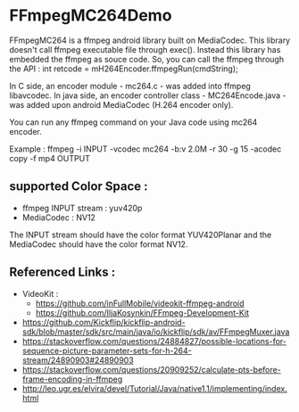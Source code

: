 FFmpegMC264Demo
===============

FFmpegMC264 is a ffmpeg android library built on MediaCodec.
This library doesn't call ffmpeg executable file through exec().
Instead this library has embedded the ffmpeg as souce code.
So, you can call the ffmpeg through the API : int retcode = mH264Encoder.ffmpegRun(cmdString);

In C side, an encoder module - mc264.c - was added into ffmpeg libavcodec.
In java side, an encoder controller class - MC264Encode.java - was added upon android MediaCodec (H.264 encoder only).

You can run any ffmpeg command on your Java code using mc264 encoder.

Example : ffmpeg -i INPUT -vcodec mc264 -b:v 2.0M -r 30 -g 15 -acodec copy -f mp4 OUTPUT


## supported Color Space :
* ffmpeg INPUT stream : yuv420p
* MediaCodec : NV12

The INPUT stream should have the color format YUV420Planar and
the MediaCodec should have the color format NV12.


## Referenced Links :
* VideoKit :
  - https://github.com/inFullMobile/videokit-ffmpeg-android
  - https://github.com/IljaKosynkin/FFmpeg-Development-Kit
* https://github.com/Kickflip/kickflip-android-sdk/blob/master/sdk/src/main/java/io/kickflip/sdk/av/FFmpegMuxer.java
* https://stackoverflow.com/questions/24884827/possible-locations-for-sequence-picture-parameter-sets-for-h-264-stream/24890903#24890903
* https://stackoverflow.com/questions/20909252/calculate-pts-before-frame-encoding-in-ffmpeg
* http://leo.ugr.es/elvira/devel/Tutorial/Java/native1.1/implementing/index.html


